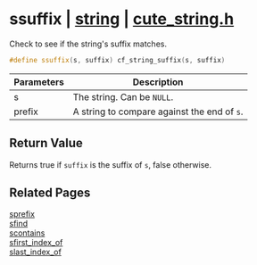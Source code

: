 # ssuffix | [string](https://github.com/RandyGaul/cute_framework/blob/master/docs/string/README.md) | [cute_string.h](https://github.com/RandyGaul/cute_framework/blob/master/include/cute_string.h)

Check to see if the string's suffix matches.

```cpp
#define ssuffix(s, suffix) cf_string_suffix(s, suffix)
```

Parameters | Description
--- | ---
s | The string. Can be `NULL`.
prefix | A string to compare against the end of `s`.

## Return Value

Returns true if `suffix` is the suffix of `s`, false otherwise.

## Related Pages

[sprefix](https://github.com/RandyGaul/cute_framework/blob/master/docs/string/sprefix.md)  
[sfind](https://github.com/RandyGaul/cute_framework/blob/master/docs/string/sfind.md)  
[scontains](https://github.com/RandyGaul/cute_framework/blob/master/docs/string/scontains.md)  
[sfirst_index_of](https://github.com/RandyGaul/cute_framework/blob/master/docs/string/sfirst_index_of.md)  
[slast_index_of](https://github.com/RandyGaul/cute_framework/blob/master/docs/string/slast_index_of.md)  
